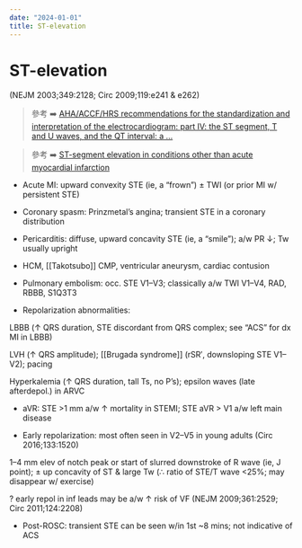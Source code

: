 ```yaml
---
date: "2024-01-01"
title: ST-elevation
---
```



# ST-elevation

(NEJM 2003;349:2128; Circ 2009;119:e241 & e262)

> 參考 ➡️ [AHA/ACCF/HRS recommendations for the standardization and interpretation of the electrocardiogram: part IV: the ST segment, T and U waves, and the QT interval: a …](https://www.ahajournals.org/doi/abs/10.1161/circulationaha.108.191096)

> 參考 ➡️ [ST-segment elevation in conditions other than acute myocardial infarction](https://www.nejm.org/doi/full/10.1056/nejmra022580)

- Acute MI: upward convexity STE (ie, a “frown”) ± TWI (or prior MI w/ persistent STE)

- Coronary spasm: Prinzmetal’s angina; transient STE in a coronary distribution

- Pericarditis: diffuse, upward concavity STE (ie, a “smile”); a/w PR ↓; Tw usually upright

- HCM, [[Takotsubo]] CMP, ventricular aneurysm, cardiac contusion

- Pulmonary embolism: occ. STE V1–V3; classically a/w TWI V1–V4, RAD, RBBB, S1Q3T3

- Repolarization abnormalities:

LBBB (↑ QRS duration, STE discordant from QRS complex; see “ACS” for dx MI in LBBB)

LVH (↑ QRS amplitude); [[Brugada syndrome]] (rSR′, downsloping STE V1–V2); pacing

Hyperkalemia (↑ QRS duration, tall Ts, no P’s); epsilon waves (late afterdepol.) in ARVC

- aVR: STE >1 mm a/w ↑ mortality in STEMI; STE aVR > V1 a/w left main disease

- Early repolarization: most often seen in V2–V5 in young adults (Circ 2016;133:1520)

1–4 mm elev of notch peak or start of slurred downstroke of R wave (ie, J point); ± up concavity of ST & large Tw (∴ ratio of STE/T wave <25%; may disappear w/ exercise)

? early repol in inf leads may be a/w ↑ risk of VF (NEJM 2009;361:2529; Circ 2011;124:2208)

- Post-ROSC: transient STE can be seen w/in 1st ~8 mins; not indicative of ACS

